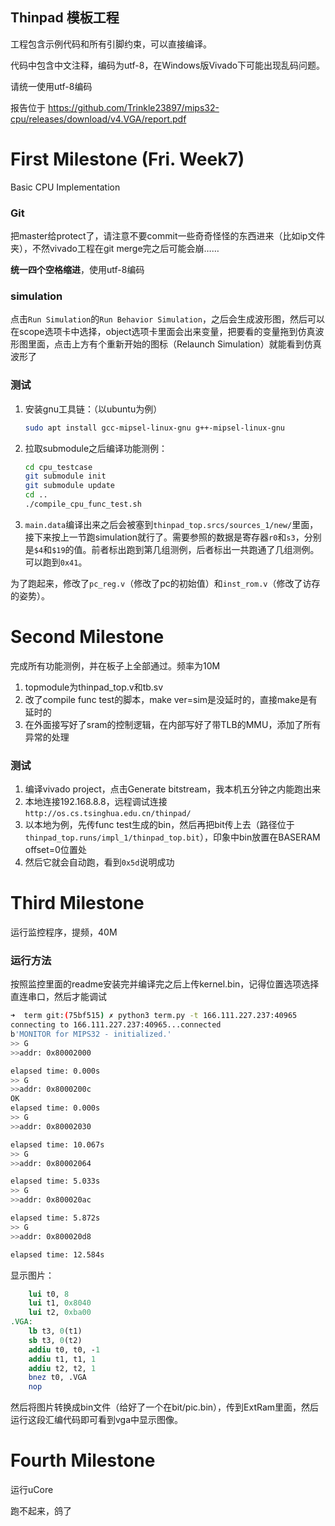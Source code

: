 Thinpad 模板工程
---------------

工程包含示例代码和所有引脚约束，可以直接编译。

代码中包含中文注释，编码为utf-8，在Windows版Vivado下可能出现乱码问题。

请统一使用utf-8编码

报告位于 https://github.com/Trinkle23897/mips32-cpu/releases/download/v4.VGA/report.pdf

# First Milestone (Fri. Week7)

Basic CPU Implementation

### Git

把master给protect了，请注意不要commit一些奇奇怪怪的东西进来（比如ip文件夹），不然vivado工程在git merge完之后可能会崩……

**统一四个空格缩进**，使用utf-8编码

### simulation

点击`Run Simulation`的`Run Behavior Simulation`，之后会生成波形图，然后可以在scope选项卡中选择，object选项卡里面会出来变量，把要看的变量拖到仿真波形图里面，点击上方有个重新开始的图标（Relaunch Simulation）就能看到仿真波形了

### 测试

1. 安装gnu工具链：（以ubuntu为例）

   ```bash
   sudo apt install gcc-mipsel-linux-gnu g++-mipsel-linux-gnu
   ```

2. 拉取submodule之后编译功能测例：

   ```bash
   cd cpu_testcase
   git submodule init
   git submodule update
   cd ..
   ./compile_cpu_func_test.sh
   ```

3. `main.data`编译出来之后会被塞到`thinpad_top.srcs/sources_1/new/`里面，接下来按上一节跑simulation就行了。需要参照的数据是寄存器`r0`和`s3`，分别是`$4`和`$19`的值。前者标出跑到第几组测例，后者标出一共跑通了几组测例。可以跑到`0x41`。

为了跑起来，修改了`pc_reg.v`（修改了pc的初始值）和`inst_rom.v`（修改了访存的姿势）。

# Second Milestone

完成所有功能测例，并在板子上全部通过。频率为10M

1. topmodule为thinpad_top.v和tb.sv
2. 改了compile func test的脚本，make ver=sim是没延时的，直接make是有延时的
3. 在外面接写好了sram的控制逻辑，在内部写好了带TLB的MMU，添加了所有异常的处理

### 测试

1. 编译vivado project，点击Generate bitstream，我本机五分钟之内能跑出来
2. 本地连接192.168.8.8，远程调试连接`http://os.cs.tsinghua.edu.cn/thinpad/`
3. 以本地为例，先传func test生成的bin，然后再把bit传上去（路径位于`thinpad_top.runs/impl_1/thinpad_top.bit`），印象中bin放置在BASERAM offset=0位置处
4. 然后它就会自动跑，看到`0x5d`说明成功

# Third Milestone

运行监控程序，提频，40M

### 运行方法

按照监控里面的readme安装完并编译完之后上传kernel.bin，记得位置选项选择直连串口，然后才能调试

```bash
➜  term git:(75bf515) ✗ python3 term.py -t 166.111.227.237:40965
connecting to 166.111.227.237:40965...connected
b'MONITOR for MIPS32 - initialized.'
>> G
>>addr: 0x80002000

elapsed time: 0.000s
>> G
>>addr: 0x8000200c
OK
elapsed time: 0.000s
>> G
>>addr: 0x80002030

elapsed time: 10.067s
>> G
>>addr: 0x80002064

elapsed time: 5.033s
>> G
>>addr: 0x800020ac

elapsed time: 5.872s
>> G
>>addr: 0x800020d8

elapsed time: 12.584s
```

显示图片：

```mips
    lui t0, 8
    lui t1, 0x8040
    lui t2, 0xba00
.VGA:
    lb t3, 0(t1)
    sb t3, 0(t2)
    addiu t0, t0, -1
    addiu t1, t1, 1
    addiu t2, t2, 1
    bnez t0, .VGA
    nop 
```

然后将图片转换成bin文件（给好了一个在bit/pic.bin），传到ExtRam里面，然后运行这段汇编代码即可看到vga中显示图像。

# Fourth Milestone

运行uCore

跑不起来，鸽了
